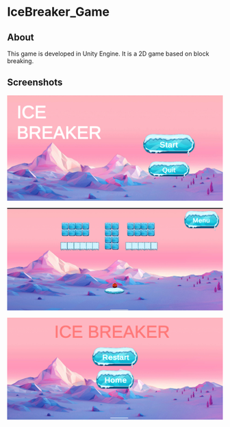 # IceBreaker_Game
## About
This game is developed in Unity Engine.
It is a 2D game based on block breaking.
## Screenshots
![image-1](Screenshots/Untitled-1.jpg)

![image-1](Screenshots/Screenshot_20201216-211117.png)

![image-1](Screenshots/Screenshot_20201216-211136.png)

